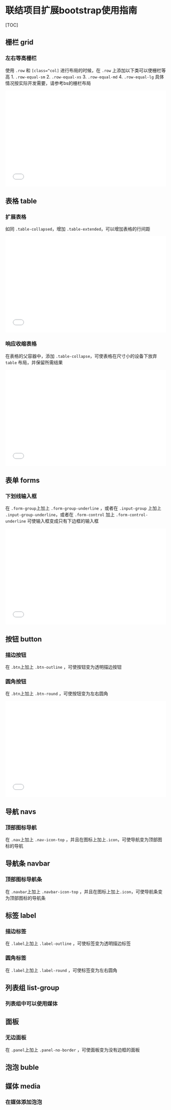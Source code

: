 联结项目扩展bootstrap使用指南
=============================

[TOC]

## 栅栏 grid
### 左右等高栅栏
使用 `.row` 和 `[class=^col]` 进行布局的时候，在 `.row` 上添加以下类可以使栅栏等高
	1.  `.row-equal-sm`
	2.  `.row-equal-xs`
	3.  `.row-equal-md`
	4.  `.row-equal-lg`
具体情况按实际开发需要，请参考bs的栅栏布局

<iframe width="100%" height="300" src="//jsfiddle.net/cdt5y0bb/1/embedded/html,css,result/" allowfullscreen="allowfullscreen" frameborder="0"></iframe>

## 表格 table
### 扩展表格
如同 `.table-collapsed`，增加 `.table-extended`，可以增加表格的行间距
<iframe width="100%" height="300" src="//jsfiddle.net/umcgnr3s/2/embedded/html,css,result/" allowfullscreen="allowfullscreen" frameborder="0"></iframe>

### 响应收缩表格
在表格的父容器中，添加 `.table-collapse`，可使表格在尺寸小的设备下放弃 `table` 布局，并保留所需结果

<iframe width="100%" height="300" src="//jsfiddle.net/qo40wgwm/3/embedded/html,css,result/" allowfullscreen="allowfullscreen" frameborder="0"></iframe>

## 表单 forms

### 下划线输入框
在 `.form-group`上加上 `.form-group-underline` ，或者在 `.input-group` 上加上 `.input-group-underline`，或者在 `.form-control` 加上 `.form-control-underline`
可使输入框变成只有下边框的输入框

<iframe width="100%" height="300" src="//jsfiddle.net/kpo8h3ky/embedded/html,css,result/" allowfullscreen="allowfullscreen" frameborder="0"></iframe>

## 按钮 button
### 描边按钮
在 `.btn`上加上 `.btn-outline` ，可使按钮变为透明描边按钮

### 圆角按钮
在 `.btn`上加上 `.btn-round` ，可使按钮变为左右圆角

<iframe width="100%" height="300" src="//jsfiddle.net/bftjbaxt/1/embedded/html,css,result/" allowfullscreen="allowfullscreen" frameborder="0"></iframe>

## 导航 navs
### 顶部图标导航
在 `.nav`上加上 `.nav-icon-top` ，并且在图标上加上`.icon`，可使导航变为顶部图标的导航

## 导航条 navbar
### 顶部图标导航条
在 `.navbar`上加上 `.navbar-icon-top` ，并且在图标上加上`.icon`，可使导航条变为顶部图标的导航条

## 标签 label
### 描边标签
在 `.label`上加上 `.label-outline` ，可使标签变为透明描边标签

### 圆角标签
在 `.label`上加上 `.label-round` ，可使标签变为左右圆角

## 列表组 list-group
### 列表组中可以使用媒体

## 面板
### 无边面板
在 `.panel`上加上 `.panel-no-border` ，可使面板变为没有边框的面板


## 泡泡 buble


## 媒体 media
### 在媒体添加泡泡